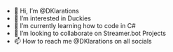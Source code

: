 - 👋 Hi, I’m @DKlarations
- 👀 I’m interested in Duckies
- 🌱 I’m currently learning how to code in C#
- 💞️ I’m looking to collaborate on Streamer.bot Projects
- 📫 How to reach me @DKlarations on all socials

<!---
DKlarations/DKlarations is a ✨ special ✨ repository because its `README.md` (this file) appears on your GitHub profile.
You can click the Preview link to take a look at your changes.
--->
